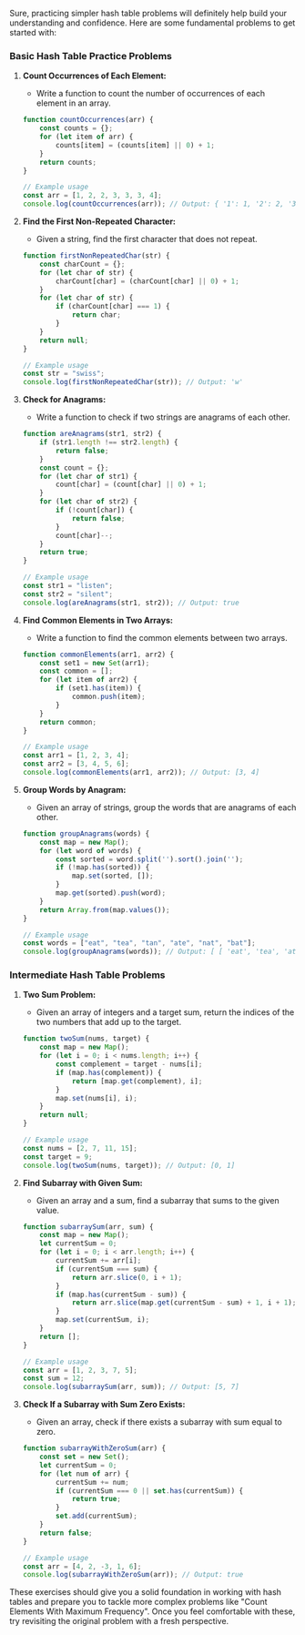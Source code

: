 Sure, practicing simpler hash table problems will definitely help build your understanding and confidence. Here are some fundamental problems to get started with:

### Basic Hash Table Practice Problems

1. **Count Occurrences of Each Element:**
   - Write a function to count the number of occurrences of each element in an array.
   
   ```javascript
   function countOccurrences(arr) {
       const counts = {};
       for (let item of arr) {
           counts[item] = (counts[item] || 0) + 1;
       }
       return counts;
   }

   // Example usage
   const arr = [1, 2, 2, 3, 3, 3, 4];
   console.log(countOccurrences(arr)); // Output: { '1': 1, '2': 2, '3': 3, '4': 1 }
   ```

2. **Find the First Non-Repeated Character:**
   - Given a string, find the first character that does not repeat.
   
   ```javascript
   function firstNonRepeatedChar(str) {
       const charCount = {};
       for (let char of str) {
           charCount[char] = (charCount[char] || 0) + 1;
       }
       for (let char of str) {
           if (charCount[char] === 1) {
               return char;
           }
       }
       return null;
   }

   // Example usage
   const str = "swiss";
   console.log(firstNonRepeatedChar(str)); // Output: 'w'
   ```

3. **Check for Anagrams:**
   - Write a function to check if two strings are anagrams of each other.
   
   ```javascript
   function areAnagrams(str1, str2) {
       if (str1.length !== str2.length) {
           return false;
       }
       const count = {};
       for (let char of str1) {
           count[char] = (count[char] || 0) + 1;
       }
       for (let char of str2) {
           if (!count[char]) {
               return false;
           }
           count[char]--;
       }
       return true;
   }

   // Example usage
   const str1 = "listen";
   const str2 = "silent";
   console.log(areAnagrams(str1, str2)); // Output: true
   ```

4. **Find Common Elements in Two Arrays:**
   - Write a function to find the common elements between two arrays.
   
   ```javascript
   function commonElements(arr1, arr2) {
       const set1 = new Set(arr1);
       const common = [];
       for (let item of arr2) {
           if (set1.has(item)) {
               common.push(item);
           }
       }
       return common;
   }

   // Example usage
   const arr1 = [1, 2, 3, 4];
   const arr2 = [3, 4, 5, 6];
   console.log(commonElements(arr1, arr2)); // Output: [3, 4]
   ```

5. **Group Words by Anagram:**
   - Given an array of strings, group the words that are anagrams of each other.
   
   ```javascript
   function groupAnagrams(words) {
       const map = new Map();
       for (let word of words) {
           const sorted = word.split('').sort().join('');
           if (!map.has(sorted)) {
               map.set(sorted, []);
           }
           map.get(sorted).push(word);
       }
       return Array.from(map.values());
   }

   // Example usage
   const words = ["eat", "tea", "tan", "ate", "nat", "bat"];
   console.log(groupAnagrams(words)); // Output: [ [ 'eat', 'tea', 'ate' ], [ 'tan', 'nat' ], [ 'bat' ] ]
   ```

### Intermediate Hash Table Problems

1. **Two Sum Problem:**
   - Given an array of integers and a target sum, return the indices of the two numbers that add up to the target.
   
   ```javascript
   function twoSum(nums, target) {
       const map = new Map();
       for (let i = 0; i < nums.length; i++) {
           const complement = target - nums[i];
           if (map.has(complement)) {
               return [map.get(complement), i];
           }
           map.set(nums[i], i);
       }
       return null;
   }

   // Example usage
   const nums = [2, 7, 11, 15];
   const target = 9;
   console.log(twoSum(nums, target)); // Output: [0, 1]
   ```

2. **Find Subarray with Given Sum:**
   - Given an array and a sum, find a subarray that sums to the given value.
   
   ```javascript
   function subarraySum(arr, sum) {
       const map = new Map();
       let currentSum = 0;
       for (let i = 0; i < arr.length; i++) {
           currentSum += arr[i];
           if (currentSum === sum) {
               return arr.slice(0, i + 1);
           }
           if (map.has(currentSum - sum)) {
               return arr.slice(map.get(currentSum - sum) + 1, i + 1);
           }
           map.set(currentSum, i);
       }
       return [];
   }

   // Example usage
   const arr = [1, 2, 3, 7, 5];
   const sum = 12;
   console.log(subarraySum(arr, sum)); // Output: [5, 7]
   ```

3. **Check If a Subarray with Sum Zero Exists:**
   - Given an array, check if there exists a subarray with sum equal to zero.
   
   ```javascript
   function subarrayWithZeroSum(arr) {
       const set = new Set();
       let currentSum = 0;
       for (let num of arr) {
           currentSum += num;
           if (currentSum === 0 || set.has(currentSum)) {
               return true;
           }
           set.add(currentSum);
       }
       return false;
   }

   // Example usage
   const arr = [4, 2, -3, 1, 6];
   console.log(subarrayWithZeroSum(arr)); // Output: true
   ```

These exercises should give you a solid foundation in working with hash tables and prepare you to tackle more complex problems like "Count Elements With Maximum Frequency". Once you feel comfortable with these, try revisiting the original problem with a fresh perspective.
